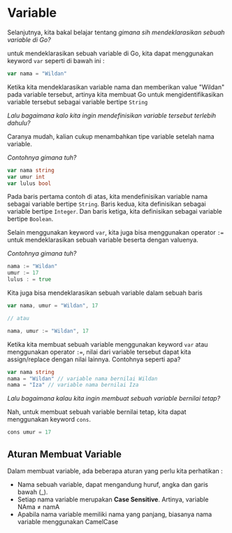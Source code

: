 # Variable
Selanjutnya, kita bakal belajar tentang _gimana sih mendeklarasikan sebuah variable di Go?_

untuk mendeklarasikan sebuah variable di Go, kita dapat menggunakan keyword `var` seperti di bawah ini :
```go
var nama = "Wildan"
```
Ketika kita mendeklarasikan variable nama dan memberikan value "Wildan" pada variable tersebut, artinya kita membuat Go untuk mengidentifikasikan variable tersebut sebagai variable bertipe `String`

_Lalu bagaimana kalo kita ingin mendefinisikan variable tersebut terlebih dahulu?_

Caranya mudah, kalian cukup menambahkan tipe variable setelah nama variable. 

_Contohnya gimana tuh?_

```go
var nama string
var umur int
var lulus bool
```
Pada baris pertama contoh di atas, kita mendefinisikan variable nama sebagai variable bertipe `String`. Baris kedua, kita definisikan sebagai variable bertipe `Integer`. Dan baris ketiga, kita definisikan sebagai variable bertipe `Boolean`.

Selain menggunakan keyword `var`, kita juga bisa menggunakan operator `:=` untuk mendeklarasikan sebuah variable beserta dengan valuenya.

_Contohnya gimana tuh?_
```go
nama := "Wildan"
umur := 17
lulus : = true
```
Kita juga bisa mendeklarasikan sebuah variable dalam sebuah baris
```go
var nama, umur = "Wildan", 17

// atau

nama, umur := "Wildan", 17
```
Ketika kita membuat sebuah variable menggunakan keyword `var` atau menggunakan operator `:=`, nilai dari variable tersebut dapat kita assign/replace dengan nilai lainnya. Contohnya seperti apa?
```go
var nama string
nama = "Wildan" // variable nama bernilai Wildan
nama = "Iza" // variable nama bernilai Iza
```
_Lalu bagaimana kalau kita ingin membuat sebuah variable bernilai tetap?_

Nah, untuk membuat sebuah variable bernilai tetap, kita dapat menggunakan keyword `cons`.
```go
cons umur = 17
```
## Aturan Membuat Variable
Dalam membuat variable, ada beberapa aturan yang perlu kita perhatikan :
- Nama sebuah variable, dapat mengandung huruf, angka dan garis bawah (_).  
- Setiap nama variable merupakan **Case Sensitive**. Artinya, variable NAma ≠ namA
- Apabila nama variable memiliki nama yang panjang, biasanya nama variable menggunakan CamelCase

